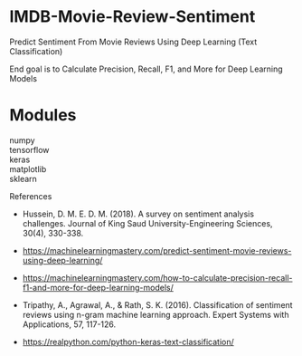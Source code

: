 # IMDB-Movie-Review-Sentiment
Predict Sentiment From Movie Reviews Using Deep Learning (Text Classification)<br>

End goal is to Calculate Precision, Recall, F1, and More for Deep Learning Models

# Modules
numpy<br>
tensorflow<br>
keras<br>
matplotlib<br>
sklearn<br>

References

- Hussein, D. M. E. D. M. (2018). A survey on sentiment analysis challenges. Journal of King Saud University-Engineering Sciences, 30(4), 330-338.

- https://machinelearningmastery.com/predict-sentiment-movie-reviews-using-deep-learning/

- https://machinelearningmastery.com/how-to-calculate-precision-recall-f1-and-more-for-deep-learning-models/

- Tripathy, A., Agrawal, A., & Rath, S. K. (2016). Classification of sentiment reviews using n-gram machine learning approach. Expert Systems with Applications, 57, 117-126.

- https://realpython.com/python-keras-text-classification/
